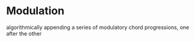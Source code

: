 # Modulation
algorithmically appending a series of modulatory chord progressions, one after the other
